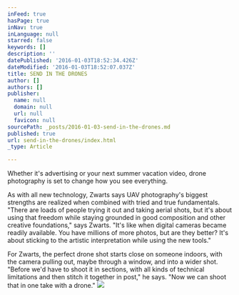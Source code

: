 ```yaml
---
inFeed: true
hasPage: true
inNav: true
inLanguage: null
starred: false
keywords: []
description: ''
datePublished: '2016-01-03T18:52:34.426Z'
dateModified: '2016-01-03T18:52:07.037Z'
title: SEND IN THE DRONES
author: []
authors: []
publisher:
  name: null
  domain: null
  url: null
  favicon: null
sourcePath: _posts/2016-01-03-send-in-the-drones.md
published: true
url: send-in-the-drones/index.html
_type: Article

---
```

Whether it's advertising or your next summer vacation video, drone photography is set to change how you see everything.

As with all new technology, Zwarts says UAV photography's biggest strengths are realized when combined with tried and true fundamentals. "There are loads of people trying it out and taking aerial shots, but it's about using that freedom while staying grounded in good composition and other creative foundations," says Zwarts. "It's like when digital cameras became readily available. You have millions of more photos, but are they better? It's about sticking to the artistic interpretation while using the new tools." 

For Zwarts, the perfect drone shot starts close on someone indoors, with the camera pulling out, maybe through a window, and into a wider shot. "Before we'd have to shoot it in sections, with all kinds of technical limitations and then stitch it together in post," he says. "Now we can shoot that in one take with a drone."
![](https://the-grid-user-content.s3-us-west-2.amazonaws.com/8e93aeb2-c160-400b-94a4-2045c42ef046.jpg)